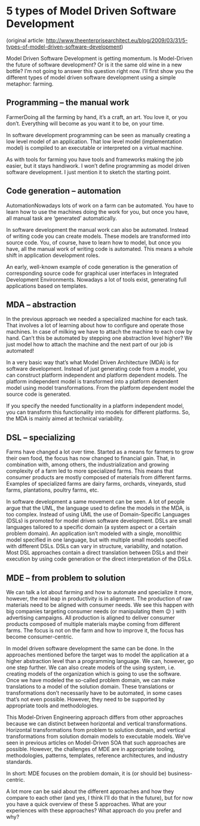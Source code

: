 # 5 types of Model Driven Software Development

(original article: http://www.theenterprisearchitect.eu/blog/2009/03/31/5-types-of-model-driven-software-development)

Model Driven Software Development is getting momentum. Is Model-Driven the future of software development? Or is it the same old wine in a new bottle? I’m not going to answer this question right now. I’ll first show you the different types of model driven software development using a simple metaphor: farming.

## Programming – the manual work

FarmerDoing all the farming by hand, it’s a craft, an art. You love it, or you don’t. Everything will become as you want it to be, on your time.

In software development programming can be seen as manually creating a low level model of an application. That low level model (implementation model) is compiled to an executable or interpreted on a virtual machine.

As with tools for farming you have tools and frameworks making the job easier, but it stays handiwork. I won’t define programming as model driven software development. I just mention it to sketch the starting point.

## Code generation – automation

AutomationNowadays lots of work on a farm can be automated. You have to learn how to use the machines doing the work for you, but once you have, all manual task are ‘generated’ automatically.

In software development the manual work can also be automated. Instead of writing code you can create models. These models are transformed into source code. You, of course, have to learn how to model, but once you have, all the manual work of writing code is automated. This means a whole shift in application development roles.

An early, well-known example of code generation is the generation of corresponding source code for graphical user interfaces in Integrated Development Environments. Nowadays a lot of tools exist, generating full applications based on templates.

## MDA – abstraction

In the previous approach we needed a specialized machine for each task. That involves a lot of learning about how to configure and operate those machines. In case of milking we have to attach the machine to each cow by hand. Can’t this be automated by stepping one abstraction level higher? We just model how to attach the machine and the next part of our job is automated!

In a very basic way that’s what Model Driven Architecture (MDA) is for software development. Instead of just generating code from a model, you can construct platform independent and platform dependent models. The platform independent model is transformed into a platform dependent model using model transformations. From the platform dependent model the source code is generated.

If you specify the needed functionality in a platform independent model, you can transform this functionality into models for different platforms. So, the MDA is mainly aimed at technical variability.

## DSL – specializing

Farms have changed a lot over time. Started as a means for farmers to grow their own food, the focus has now changed to financial gain. That, in combination with, among others, the industrialization and growing complexity of a farm led to more specialized farms. This means that consumer products are mostly composed of materials from different farms. Examples of specialized farms are dairy farms, orchards, vineyards, stud farms, plantations, poultry farms, etc.

In software development a same movement can be seen. A lot of people argue that the UML, the language used to define the models in the MDA, is too complex. Instead of using UML the use of Domain-Specific Languages (DSLs) is promoted for model driven software development. DSLs are small languages tailored to a specific domain (a system aspect or a certain problem domain). An application isn’t modeled with a single, monolithic model specified in one language, but with multiple small models specified with different DSLs. DSLs can vary in structure, variability, and notation. Most DSL approaches contain a direct translation between DSLs and their execution by using code generation or the direct interpretation of the DSLs.

## MDE – from problem to solution

We can talk a lot about farming and how to automate and specialize it more, however, the real leap in productivity is in alignment. The production of raw materials need to be aligned with consumer needs. We see this happen with big companies targeting consumer needs (or manipulating them 😉 ) with advertising campaigns. All production is aligned to deliver consumer products composed of multiple materials maybe coming from different farms. The focus is not on the farm and how to improve it, the focus has become consumer-centric.

In model driven software development the same can be done. In the approaches mentioned before the target was to model the application at a higher abstraction level than a programming language. We can, however, go one step further. We can also create models of the using system, i.e. creating models of the organization which is going to use the software. Once we have modeled the so-called problem domain, we can make translations to a model of the solution domain. These translations or transformations don’t necessarily have to be automated, in some cases that’s not even possible. However, they need to be supported by appropriate tools and methodologies.

This Model-Driven Engineering approach differs from other approaches because we can distinct between horizontal and vertical transformations. Horizontal transformations from problem to solution domain, and vertical transformations from solution domain models to executable models. We’ve seen in previous articles on Model-Driven SOA that such approaches are possible. However, the challenges of MDE are in appropriate tooling, methodologies, patterns, templates, reference architectures, and industry standards.

In short: MDE focuses on the problem domain, it is (or should be) business-centric.

A lot more can be said about the different approaches and how they compare to each other (and yes, I think I’ll do that in the future), but for now you have a quick overview of these 5 approaches. What are your experiences with these approaches? What approach do you prefer and why?
